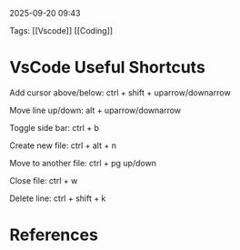 
2025-09-20  09:43

Tags: [[Vscode]] [[Coding]] 

# VsCode Useful Shortcuts


Add cursor above/below:
ctrl + shift + uparrow/downarrow

Move line up/down:
alt + uparrow/downarrow

Toggle side bar:
ctrl + b

Create new file:
ctrl + alt + n

Move to another file:
ctrl + pg up/down

Close file:
ctrl + w

Delete line:
ctrl + shift + k










# References